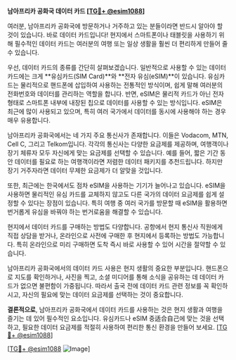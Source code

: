**남아프리카 공화국 데이터 카드 [[TG💪+ @esim1088](https://t.me/s/esim1088)]**

여러분, 남아프리카 공화국에 방문하거나 거주하고 있는 분들이라면 반드시 알아야 할 것이 있습니다. 바로 데이터 카드입니다! 현지에서 스마트폰이나 태블릿을 사용하기 위해 필수적인 데이터 카드는 여러분의 여행 또는 일상 생활을 훨씬 더 편리하게 만들어 줄 수 있습니다.

우선, 데이터 카드의 종류를 간단히 살펴보겠습니다. 일반적으로 사용할 수 있는 데이터 카드에는 크게 **유심카드(SIM Card)**와 **전자 유심(eSIM)**이 있습니다. 유심카드는 물리적으로 핸드폰에 삽입하여 사용하는 전통적인 방식이며, 쉽게 말해 여러분의 전화번호와 데이터를 관리하는 역할을 합니다. 반면, eSIM은 물리적 카드가 아닌 전자 형태로 스마트폰 내부에 내장된 칩으로 데이터를 사용할 수 있는 방식입니다. eSIM은 최근에 많이 사용되고 있으며, 특히 여러 국가에서 데이터를 동시에 사용해야 하는 경우 매우 유용합니다.

남아프리카 공화국에서는 네 가지 주요 통신사가 존재합니다. 이들은 Vodacom, MTN, Cell C, 그리고 Telkom입니다. 각각의 통신사는 다양한 요금제를 제공하며, 여행객이나 장기 체류자 모두 자신에게 맞는 요금제를 선택할 수 있습니다. 예를 들어, 짧은 기간 동안 데이터를 필요로 하는 여행객이라면 저렴한 데이터 패키지를 추천드립니다. 하지만 장기 거주자라면 데이터 무제한 요금제가 더 알맞을 것입니다.

또한, 최근에는 한국에서도 점차 eSIM을 사용하는 기기가 늘어나고 있습니다. eSIM을 사용하면 물리적인 유심 카드를 교체하지 않고도 다른 국가의 데이터 요금제를 쉽게 설정할 수 있다는 장점이 있습니다. 특히 여행 중 여러 국가를 방문할 때 eSIM을 활용하면 번거롭게 유심을 바꿔야 하는 번거로움을 해결할 수 있습니다.

현지에서 데이터 카드를 구매하는 방법도 다양합니다. 공항에서 현지 통신사 직원에게 직접 상담을 받거나, 온라인으로 사전에 구매한 후 현지에서 등록하는 방법도 가능합니다. 특히 온라인으로 미리 구매하면 도착 즉시 바로 사용할 수 있어 시간을 절약할 수 있습니다.

남아프리카 공화국에서의 데이터 카드 사용은 현지 생활의 중요한 부분입니다. 핸드폰으로 지도를 확인하거나, 사진을 찍고, 소셜 미디어를 통해 소식을 공유하는 데 데이터 카드가 없으면 불편함이 가중됩니다. 따라서 출국 전에 데이터 카드 관련 정보를 꼭 확인하시고, 자신의 필요에 맞는 데이터 요금제를 선택하는 것이 중요합니다.

**결론적으로**, 남아프리카 공화국에서 데이터 카드를 사용하는 것은 현지 생활과 여행을 즐기는 데 있어 필수적인 요소입니다. 유심카드나 eSIM 중适合自己에 맞는 것을 선택하고, 필요한 데이터 요금제를 적절히 사용하여 편리한 통신 환경을 만들어 보세요. [[TG💪+ @esim1088](https://t.me/s/esim1088)]

[[TG💪+ @esim1088](https://t.me/s/esim1088) ![Image](https://i.postimg.cc/Y0z9fWf4/image.png)]